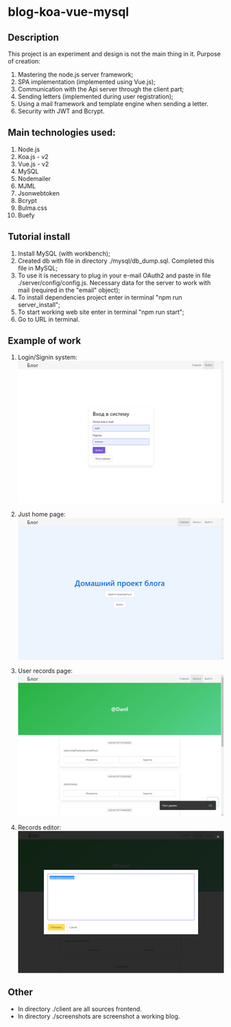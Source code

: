 # blog-koa-vue-mysql

## Description
This project is an experiment and design is not the main thing in it.
Purpose of creation:
1. Mastering the node.js server framework;
1. SPA implementation (implemented using Vue.js);
1. Communication with the Api server through the client part;
1. Sending letters (implemented during user registration);
1. Using a mail framework and template engine when sending a letter.
1. Security with JWT and Bcrypt.

## Main technologies used:
1. Node.js
1. Koa.js - v2
1. Vue.js - v2
1. MySQL
1. Nodemailer
1. MJML
1. Jsonwebtoken
1. Bcrypt
1. Bulma.css
1. Buefy

## Tutorial install
1. Install MySQL (with workbench);
1. Created db with file in directory ./mysql/db_dump.sql. Completed this file in MySQL;
1. To use it is necessary to plug in your e-mail OAuth2 and paste in file ./server/config/config.js. Necessary data for the server to work with mail (required in the "email" object);
1. To install dependencies project enter in terminal "npm run server_install";
1. To start working web site enter in terminal "npm run start";
1. Go to URL in terminal.

## Example of work
1. Login/Signin system:
![alt text](./screenshots/1.png "login/signin")

1. Just home page:
![alt text](./screenshots/2.png "login/signin")

1. User records page:
![alt text](./screenshots/3.png "login/signin")

1. Records editor:
![alt text](./screenshots/4.png "login/signin")

## Other
- In directory ./client are all sources frontend.
- In directory ./screenshots are screenshot a working blog.
